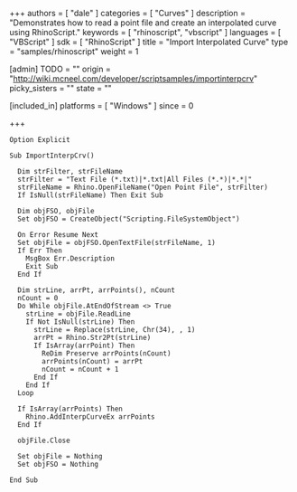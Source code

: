 +++
authors = [ "dale" ]
categories = [ "Curves" ]
description = "Demonstrates how to read a point file and create an interpolated curve using RhinoScript."
keywords = [ "rhinoscript", "vbscript" ]
languages = [ "VBScript" ]
sdk = [ "RhinoScript" ]
title = "Import Interpolated Curve"
type = "samples/rhinoscript"
weight = 1

[admin]
TODO = ""
origin = "http://wiki.mcneel.com/developer/scriptsamples/importinterpcrv"
picky_sisters = ""
state = ""

[included_in]
platforms = [ "Windows" ]
since = 0

+++

```vbnet
Option Explicit

Sub ImportInterpCrv()

  Dim strFilter, strFileName
  strFilter = "Text File (*.txt)|*.txt|All Files (*.*)|*.*|"
  strFileName = Rhino.OpenFileName("Open Point File", strFilter)
  If IsNull(strFileName) Then Exit Sub

  Dim objFSO, objFile
  Set objFSO = CreateObject("Scripting.FileSystemObject")

  On Error Resume Next
  Set objFile = objFSO.OpenTextFile(strFileName, 1)
  If Err Then
    MsgBox Err.Description
    Exit Sub
  End If

  Dim strLine, arrPt, arrPoints(), nCount
  nCount = 0  
  Do While objFile.AtEndOfStream <> True
    strLine = objFile.ReadLine
    If Not IsNull(strLine) Then
      strLine = Replace(strLine, Chr(34), , 1)
      arrPt = Rhino.Str2Pt(strLine)
      If IsArray(arrPoint) Then
        ReDim Preserve arrPoints(nCount)
        arrPoints(nCount) = arrPt
        nCount = nCount + 1
      End If
    End If
  Loop

  If IsArray(arrPoints) Then
    Rhino.AddInterpCurveEx arrPoints
  End If

  objFile.Close

  Set objFile = Nothing
  Set objFSO = Nothing

End Sub
```
